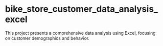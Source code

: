 # bike_store_customer_data_analysis_excel
This project presents a comprehensive data analysis using Excel, focusing on customer demographics and behavior. 
